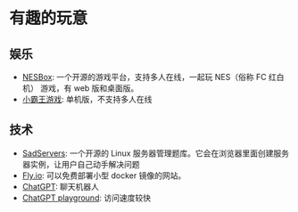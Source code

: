 # 有趣的玩意

## 娱乐

- [NESBox](https://nesbox.xianqiao.wang/): 一个开源的游戏平台，支持多人在线，一起玩 NES（俗称 FC 红白机） 游戏，有 web 版和桌面版。
- [小霸王游戏](https://www.yikm.net/): 单机版，不支持多人在线

## 技术

- [SadServers](https://sadservers.com/): 一个开源的 Linux 服务器管理题库。它会在浏览器里面创建服务器实例，让用户自己动手解决问题
- [Fly.io](https://fly.io/): 可以免费部署小型 docker 镜像的网站。
- [ChatGPT](https://chat.openai.com/): 聊天机器人
- [ChatGPT playground](https://platform.openai.com/playground?mode=chat): 访问速度较快
